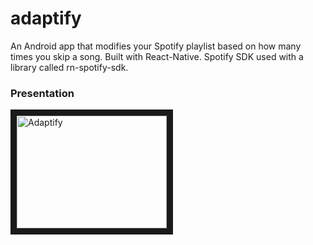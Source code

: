 # adaptify
An Android app that modifies your Spotify playlist based on how many times you skip a song. Built with React-Native. Spotify SDK used with a library called rn-spotify-sdk.

### Presentation

<a href="http://www.youtube.com/watch?feature=player_embedded&v=m8p8oS78d6M
" target="_blank"><img src="http://img.youtube.com/vi/m8p8oS78d6M/0.jpg" 
alt="Adaptify" width="240" height="180" border="10" /></a>
